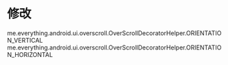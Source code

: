 # 修改

me.everything.android.ui.overscroll.OverScrollDecoratorHelper.ORIENTATION_VERTICAL
me.everything.android.ui.overscroll.OverScrollDecoratorHelper.ORIENTATION_HORIZONTAL